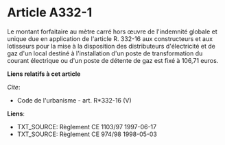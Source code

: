 # Article A332-1

Le montant forfaitaire au mètre carré hors œuvre de l'indemnité globale et unique due en application de l'article R. 332-16
aux constructeurs et aux lotisseurs pour la mise à la disposition des distributeurs d'électricité et de gaz d'un local
destiné à l'installation d'un poste de transformation du courant électrique ou d'un poste de détente de gaz est fixé à 106,71
euros.

**Liens relatifs à cet article**

_Cite_:

  - Code de l'urbanisme - art. R*332-16 (V)

**Liens**:

  - TXT_SOURCE: Règlement CE 1103/97 1997-06-17
  - TXT_SOURCE: Règlement CE 974/98 1998-05-03
